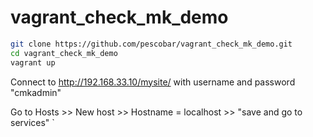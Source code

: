# vagrant_check_mk_demo


```bash
git clone https://github.com/pescobar/vagrant_check_mk_demo.git
cd vagrant_check_mk_demo
vagrant up
```

Connect to http://192.168.33.10/mysite/ with username and password "cmkadmin"

Go to Hosts >> New host >> Hostname = localhost >> "save and go to services" `


